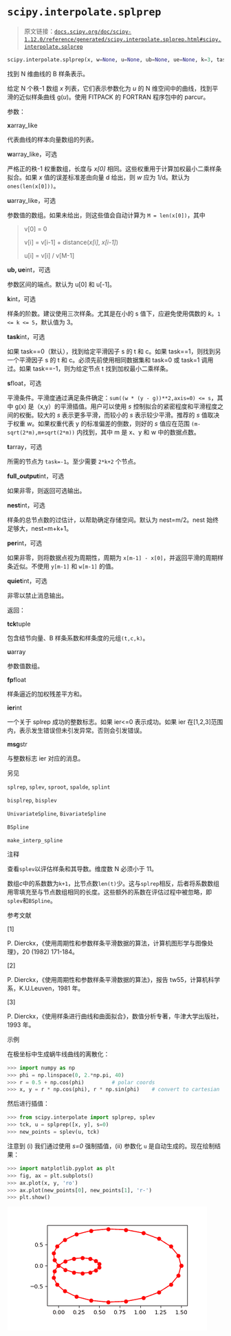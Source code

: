 # `scipy.interpolate.splprep`

> 原文链接：[`docs.scipy.org/doc/scipy-1.12.0/reference/generated/scipy.interpolate.splprep.html#scipy.interpolate.splprep`](https://docs.scipy.org/doc/scipy-1.12.0/reference/generated/scipy.interpolate.splprep.html#scipy.interpolate.splprep)

```py
scipy.interpolate.splprep(x, w=None, u=None, ub=None, ue=None, k=3, task=0, s=None, t=None, full_output=0, nest=None, per=0, quiet=1)
```

找到 N 维曲线的 B 样条表示。

给定 N 个秩-1 数组 *x* 列表，它们表示参数化为 *u* 的 N 维空间中的曲线，找到平滑的近似样条曲线 g(*u*)。使用 FITPACK 的 FORTRAN 程序包中的 parcur。

参数：

**x**array_like

代表曲线的样本向量数组的列表。

**w**array_like，可选

严格正的秩-1 权重数组，长度与 *x[0]* 相同。这些权重用于计算加权最小二乘样条拟合。如果 *x* 值的误差标准差由向量 d 给出，则 *w* 应为 1/d。默认为 `ones(len(x[0]))`。

**u**array_like，可选

参数值的数组。如果未给出，则这些值会自动计算为 `M = len(x[0])`，其中

> v[0] = 0
> 
> v[i] = v[i-1] + distance(*x[i]*, *x[i-1]*)
> 
> u[i] = v[i] / v[M-1]

**ub, ue**int，可选

参数区间的端点。默认为 u[0] 和 u[-1]。

**k**int，可选

样条的阶数。建议使用三次样条。尤其是在小的 s 值下，应避免使用偶数的 *k*。`1 <= k <= 5`，默认值为 3。

**task**int，可选

如果 task==0（默认），找到给定平滑因子 s 的 t 和 c。如果 task==1，则找到另一个平滑因子 s 的 t 和 c。必须先前使用相同数据集和 task=0 或 task=1 调用过。如果 task==-1，则为给定节点 t 找到加权最小二乘样条。

**s**float，可选

平滑条件。平滑度通过满足条件确定：`sum((w * (y - g))**2,axis=0) <= s`，其中 g(x) 是（x,y）的平滑插值。用户可以使用 *s* 控制拟合的紧密程度和平滑程度之间的权衡。较大的 *s* 表示更多平滑，而较小的 *s* 表示较少平滑。推荐的 *s* 值取决于权重 *w*。如果权重代表 y 的标准偏差的倒数，则好的 *s* 值应在范围 `(m-sqrt(2*m),m+sqrt(2*m))` 内找到，其中 m 是 x、y 和 w 中的数据点数。

**t**array，可选

所需的节点为 `task=-1`。至少需要 `2*k+2` 个节点。

**full_output**int，可选

如果非零，则返回可选输出。

**nest**int，可选

样条的总节点数的过估计，以帮助确定存储空间。默认为 nest=m/2。nest 始终足够大，nest=m+k+1。

**per**int，可选

如果非零，则将数据点视为周期性，周期为 `x[m-1] - x[0]`，并返回平滑的周期样条近似。不使用 `y[m-1]` 和 `w[m-1]` 的值。

**quiet**int，可选

非零以禁止消息输出。

返回：

**tck**tuple

包含结节向量、B 样条系数和样条度的元组`(t,c,k)`。

**u**array

参数值数组。

**fp**float

样条逼近的加权残差平方和。

**ier**int

一个关于 splrep 成功的整数标志。如果 ier<=0 表示成功。如果 ier 在[1,2,3]范围内，表示发生错误但未引发异常。否则会引发错误。

**msg**str

与整数标志 ier 对应的消息。

另见

`splrep`, `splev`, `sproot`, `spalde`, `splint`

`bisplrep`, `bisplev`

`UnivariateSpline`, `BivariateSpline`

`BSpline`

`make_interp_spline`

注释

查看`splev`以评估样条和其导数。维度数 N 必须小于 11。

数组*c*中的系数数为`k+1`，比节点数`len(t)`少。这与`splrep`相反，后者将系数数组用零填充至与节点数组相同的长度。这些额外的系数在评估过程中被忽略，即`splev`和`BSpline`。

参考文献

[1]

P. Dierckx，《使用周期性和参数样条平滑数据的算法，计算机图形学与图像处理》，20 (1982) 171-184。

[2]

P. Dierckx，《使用周期性和参数样条平滑数据的算法》，报告 tw55，计算机科学系，K.U.Leuven，1981 年。

[3]

P. Dierckx，《使用样条进行曲线和曲面拟合》，数值分析专著，牛津大学出版社，1993 年。

示例

在极坐标中生成蜗牛线曲线的离散化：

```py
>>> import numpy as np
>>> phi = np.linspace(0, 2.*np.pi, 40)
>>> r = 0.5 + np.cos(phi)         # polar coords
>>> x, y = r * np.cos(phi), r * np.sin(phi)    # convert to cartesian 
```

然后进行插值：

```py
>>> from scipy.interpolate import splprep, splev
>>> tck, u = splprep([x, y], s=0)
>>> new_points = splev(u, tck) 
```

注意到 (i) 我们通过使用 *s=0* 强制插值，(ii) 参数化 `u` 是自动生成的。现在绘制结果：

```py
>>> import matplotlib.pyplot as plt
>>> fig, ax = plt.subplots()
>>> ax.plot(x, y, 'ro')
>>> ax.plot(new_points[0], new_points[1], 'r-')
>>> plt.show() 
```

![../../_images/scipy-interpolate-splprep-1.png](img/d4efaff9e8a765abc77f94833b3f0c6e.png)
